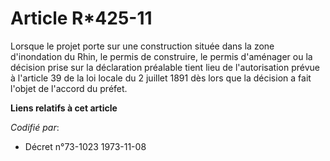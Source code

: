 # Article R*425-11

Lorsque le projet porte sur une construction située dans la zone d'inondation du Rhin, le permis de construire, le permis
d'aménager ou la décision prise sur la déclaration préalable tient lieu de l'autorisation prévue à l'article 39 de la loi
locale du 2 juillet 1891 dès lors que la décision a fait l'objet de l'accord du préfet.

**Liens relatifs à cet article**

_Codifié par_:

  - Décret n°73-1023 1973-11-08
